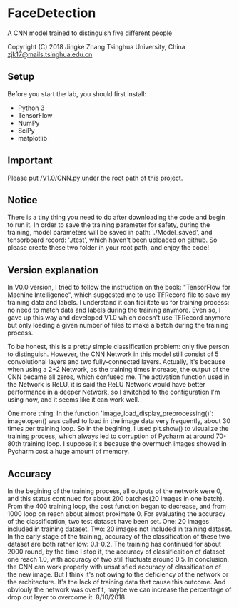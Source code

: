 # FaceDetection
A CNN model trained to distinguish five different people

Copyright (C) 2018 Jingke Zhang 
Tsinghua University, China
zjk17@mails.tsinghua.edu.cn

## Setup
Before you start the lab, you should first install:
* Python 3
* TensorFlow
* NumPy
* SciPy
* matplotlib

## Important
Please put /V1.0/CNN.py under the root path of this project.

## Notice
There is a tiny thing you need to do after downloading the code and begin to run it. In order to save the training parameter for safety, during the training, model parameters will be saved in path: './Model_saved', and tensorboard record: './test', which haven't been uploaded on github. So please create these two folder in your root path, and enjoy the code! 

## Version explanation

In V0.0 version, I tried to follow the instruction on the book: "TensorFlow for Machine Intelligence", which suggested me to use TFRecord file to save my training data and labels. I understand it can ficilitate us for training process: no need to match data and labels during the training anymore. Even so, I gave up this way and developed V1.0 which doesn't use TFRecord anymore but only loading a given number of files to make a batch during the training process. 

To be honest, this is a pretty simple classification problem: only five person to distinguish. However, the CNN Network in this model still consist of 5 convolutional layers and two fully-connected layers. Actually, it's because when using a 2+2 Network, as the training times increase, the output of the CNN became all zeros, which confused me. The activation function used in the Network is ReLU, it is said the ReLU Network would have better performance in a deeper Network, so I switched to the configuration I'm using now, and it seems like it can work well.

One more thing: In the function 'image_load_display_preprocessing()': image.open() was called to load in the image data very frequently, about 30 times per training loop. So in the begining, I used plt.show() to visualize the training process, which always led to corruption of Pycharm at around 70-80th training loop. I suppose it's because the overmuch images showed in Pycharm cost a huge amount of memory.

## Accuracy
In the begining of the training process, all outputs of the network were 0, and this status continued for about 200 batches(20 images in one batch). From the 400 training loop, the cost function began to decrease, and from 1000 loop on reach about almost proximate 0. 
For evaluating the accuracy of the classification, two test dataset have been set. One: 20 images included in training dataset. Two: 20 images not included in training dataset. In the early stage of the training, accuracy of the classification of these two dataset are both rather low: 0.1-0.2. The training has continued for about 2000 round, by the time I stop it, the accuracy of classificaition of dataset one reach 1.0, with accuracy of two still fluctuate around 0.5. 
In conclusion, the CNN can work properly with unsatisfied accuracy of classification of the new image. But I think it's not owing to the deficiency of the network or the architecture. It's the lack of training data that cause this outcome. And obviouly the network was overfit, maybe we can increase the percentage of drop out layer to overcome it. 
                                                                                                                  8/10/2018
